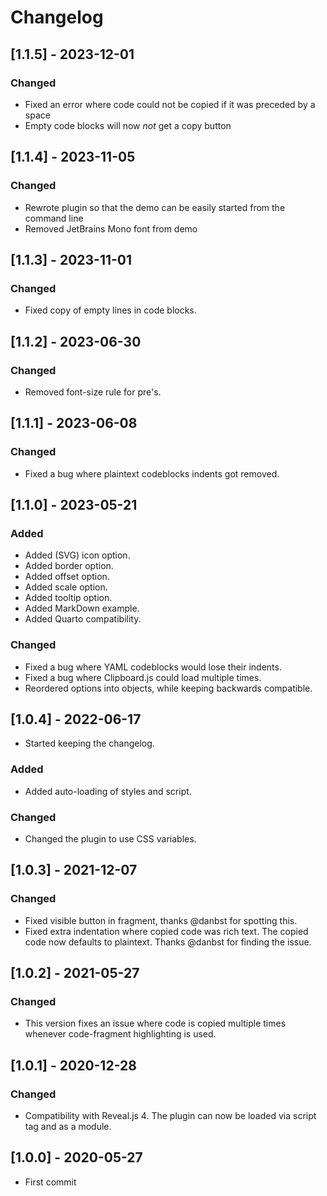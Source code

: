 # Changelog

## [1.1.5] - 2023-12-01

### Changed
- Fixed an error where code could not be copied if it was preceded by a space
- Empty code blocks will now *not* get a copy button


## [1.1.4] - 2023-11-05

### Changed
- Rewrote plugin so that the demo can be easily started from the command line
- Removed JetBrains Mono font from demo


## [1.1.3] - 2023-11-01

### Changed
- Fixed copy of empty lines in code blocks.

## [1.1.2] - 2023-06-30

### Changed
- Removed font-size rule for pre's.

## [1.1.1] - 2023-06-08

### Changed
- Fixed a bug where plaintext codeblocks indents got removed.

## [1.1.0] - 2023-05-21

### Added
- Added (SVG) icon option.
- Added border option.
- Added offset option.
- Added scale option.
- Added tooltip option.
- Added MarkDown example.
- Added Quarto compatibility.

### Changed
- Fixed a bug where YAML codeblocks would lose their indents.
- Fixed a bug where Clipboard.js could load multiple times.
- Reordered options into objects, while keeping backwards compatible.


## [1.0.4] - 2022-06-17
- Started keeping the changelog.

### Added
- Added auto-loading of styles and script.

### Changed
- Changed the plugin to use CSS variables.


## [1.0.3] - 2021-12-07
### Changed
- Fixed visible button in fragment, thanks @danbst for spotting this.
- Fixed extra indentation where copied code was rich text. The copied code now defaults to plaintext. Thanks @danbst for finding the issue.


## [1.0.2] - 2021-05-27
### Changed
- This version fixes an issue where code is copied multiple times whenever code-fragment highlighting is used.


## [1.0.1] - 2020-12-28
### Changed
- Compatibility with Reveal.js 4. The plugin can now be loaded via script tag and as a module.


## [1.0.0] - 2020-05-27
- First commit
